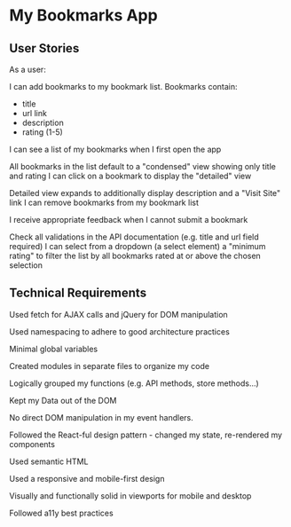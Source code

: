 # My Bookmarks App

## User Stories

As a user:

I can add bookmarks to my bookmark list. Bookmarks contain:
* title
* url link
* description
* rating (1-5)

I can see a list of my bookmarks when I first open the app

All bookmarks in the list default to a "condensed" view showing only title and rating
I can click on a bookmark to display the "detailed" view

Detailed view expands to additionally display description and a "Visit Site" link
I can remove bookmarks from my bookmark list

I receive appropriate feedback when I cannot submit a bookmark

Check all validations in the API documentation (e.g. title and url field required)
I can select from a dropdown (a select element) a "minimum rating" to filter the list by all bookmarks rated at or above the chosen selection

## Technical Requirements

Used fetch for AJAX calls and jQuery for DOM manipulation

Used namespacing to adhere to good architecture practices

Minimal global variables

Created modules in separate files to organize my code

Logically grouped my functions (e.g. API methods, store methods...)

Kept my Data out of the DOM

No direct DOM manipulation in my event handlers.

Followed the React-ful design pattern - changed my state, re-rendered my components

Used semantic HTML

Used a responsive and mobile-first design

Visually and functionally solid in viewports for mobile and desktop

Followed a11y best practices